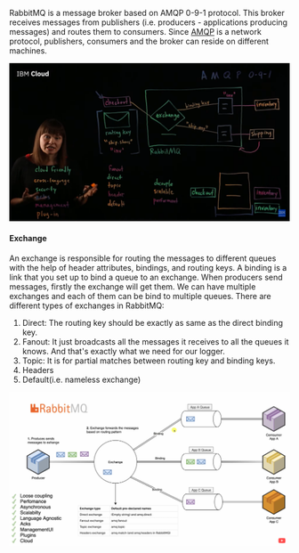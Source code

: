 RabbitMQ is a message broker based on AMQP 0-9-1 protocol. This broker receives messages from publishers (i.e. producers - applications producing messages) and routes them to consumers. Since [AMQP]([[AMQP]]) is a network protocol, publishers, consumers and the broker can reside on different machines.

![RabbitMQ](RabbitMQ.png)

#### Exchange
An exchange is responsible for routing the messages to different queues with the help of header attributes, bindings, and routing keys. A binding is a link that you set up to bind a queue to an exchange.
When producers send messages, firstly the exchange will get them. We can have multiple exchanges and each of them can be bind to multiple queues.
There are different types of exchanges in RabbitMQ:
1. Direct: The routing key should be exactly as same as the direct binding key.
2. Fanout: It just broadcasts all the messages it receives to all the queues it knows. And that's exactly what we need for our logger.
3. Topic: It is for partial matches between routing key and binding keys.
4. Headers
5. Default(i.e. nameless exchange)

![rabbitmq-structure](rabbitmq-structure.png)